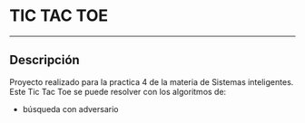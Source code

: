 # TIC TAC TOE
-----------

Descripción
-----------
Proyecto realizado para la practica 4 de la materia de Sistemas inteligentes.
Este Tic Tac Toe se puede resolver con los algoritmos de:
- búsqueda con adversario

